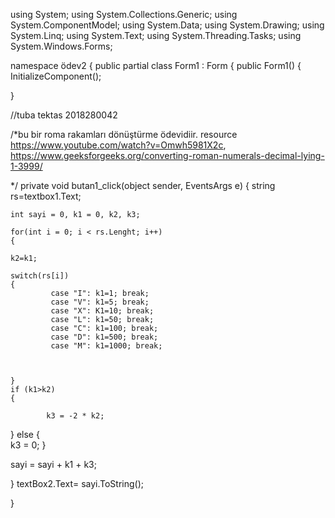 using System;
using System.Collections.Generic;
using System.ComponentModel;
using System.Data;
using System.Drawing;
using System.Linq;
using System.Text;
using System.Threading.Tasks;
using System.Windows.Forms;

namespace ödev2
{
    public partial class Form1 : Form
    {
        public Form1()
        {
            InitializeComponent();
      
}

//tuba tektas 2018280042

/*bu bir roma rakamları dönüştürme ödevidiir.
resource https://www.youtube.com/watch?v=Omwh5981X2c,
https://www.geeksforgeeks.org/converting-roman-numerals-decimal-lying-1-3999/

*/
private void butan1_click(object sender, EventsArgs e)
{
    string rs=textbox1.Text;
    
    int sayi = 0, k1 = 0, k2, k3;
    
    for(int i = 0; i < rs.Lenght; i++)
    {
    
    k2=k1;
    
    switch(rs[i])
    {
             case "I": k1=1; break;
             case "V": k1=5; break;
             case "X": K1=10; break;
             case "L": k1=50; break;
             case "C": k1=100; break;
             case "D": k1=500; break;
             case "M": k1=1000; break;
   
    
    
    }
    if (k1>k2)
    {
    
            k3 = -2 * k2;
    
  }
    else
  {   
            k3 = 0;
  }
   
   sayi = sayi + k1 + k3;
   
   
   
   }
   textBox2.Text= sayi.ToString();

}
